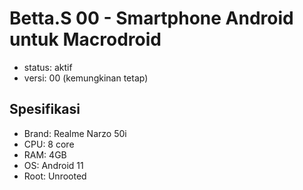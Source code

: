 # Betta.S 00 - Smartphone Android untuk Macrodroid

- status: aktif
- versi: 00 (kemungkinan tetap)

## Spesifikasi

- Brand: Realme Narzo 50i
- CPU: 8 core
- RAM: 4GB
- OS: Android 11
- Root: Unrooted

